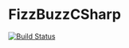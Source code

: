 # FizzBuzzCSharp

[![Build Status](https://travis-ci.org/jramey/FizzBuzzCSharp.svg?branch=master)](https://travis-ci.org/jramey/FizzBuzzCSharp)
